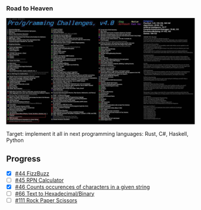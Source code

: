 ### Road to Heaven

![GitHub Logo](/challenges.jpg)

Target: implement it all in next programming languages: Rust, C#, Haskell, Python

## Progress

- [X] [#44 FizzBuzz](https://github.com/PatriotRossii/FizzBuzz)
- [ ] [#45 RPN Calculator](https://github.com/PatriotRossii/RPN-Calculator)
- [X] [#46 Counts occurences of characters in a given string](https://github.com/PatriotRossii/CountOfCharacters)
- [ ] [#66 Text to Hexadecimal/Binary](https://github.com/PatriotRossii/TextToHexBin)
- [ ] [#111 Rock Paper Scissors](https://github.com/PatriotRossii/RockPaperScissors) 
